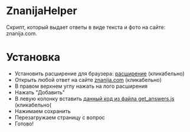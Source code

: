 # ZnanijaHelper
Скрипт, который выдает ответы в виде текста и фото на сайте: znanija.com.


# Установка

* Установить расширение для браузера:
[расширение](https://chrome.google.com/webstore/detail/user-javascript-and-css/nbhcbdghjpllgmfilhnhkllmkecfmpld) (кликабельно)
* Открыть любой ответ на сайте [znanija.com](https://znanija.com/task/27204449) (кликабельно)
* В правом верхнем углу нажать на лого расширения
* Нажать "Добавить"
* В левую колонку вставить [данный код из файла get_answers.js](https://github.com/rady1337/ZnanijaHelper/blob/master/get_answers.js) (кликабельно(
* Нажимаем сохранить
* Перезагружаем страницу с вопрос
* Готово!
